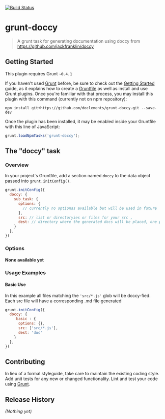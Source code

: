 [![Build Status](https://travis-ci.org/doclements/grunt-doccy.png?branch=master)](https://travis-ci.org/doclements/grunt-doccy)


# grunt-doccy

> A grunt task for generating documentation using doccy from https://github.com/jackfranklin/doccy

## Getting Started
This plugin requires Grunt `~0.4.1`

If you haven't used [Grunt](http://gruntjs.com/) before, be sure to check out the [Getting Started](http://gruntjs.com/getting-started) guide, as it explains how to create a [Gruntfile](http://gruntjs.com/sample-gruntfile) as well as install and use Grunt plugins. Once you're familiar with that process, you may install this plugin with this command (currently not on npm repository):

```shell
npm install git+https://github.com/doclements/grunt-doccy.git --save-dev
```

Once the plugin has been installed, it may be enabled inside your Gruntfile with this line of JavaScript:

```js
grunt.loadNpmTasks('grunt-doccy');
```

## The "doccy" task

### Overview
In your project's Gruntfile, add a section named `doccy` to the data object passed into `grunt.initConfig()`.

```js
grunt.initConfig({
  doccy: {
    sub_task: {
      options: {
        // currently no optionas available but will be used in future
      },
      src: // list or directoryies or files for your src ,
      dest: // directory where the generated docs will be placed, one per src file
    }
  },
})
```

### Options

#### None available yet

### Usage Examples

#### Basic Use
In this example all files matching the `'src/*.js'` glob will be doccy-fied.  Each src file will have a corresponding .md file generated

```js
grunt.initConfig({
  doccy: {
     basic : {
      options: {},
      src: ['src/*.js'],
      dest: 'doc'
    }
  },
})
```



## Contributing
In lieu of a formal styleguide, take care to maintain the existing coding style. Add unit tests for any new or changed functionality. Lint and test your code using [Grunt](http://gruntjs.com/).

## Release History
_(Nothing yet)_
